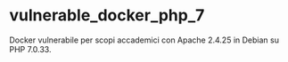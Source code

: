 # vulnerable_docker_php_7
Docker vulnerabile per scopi accademici con Apache 2.4.25 in Debian su PHP 7.0.33.
